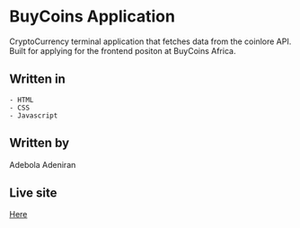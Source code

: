 # BuyCoins Application

CryptoCurrency terminal application that fetches data from the
coinlore API. Built for applying for the frontend positon at BuyCoins Africa.

## Written in
    - HTML
    - CSS
    - Javascript

## Written by
Adebola Adeniran

## Live site
[Here]()


